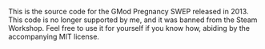This is the source code for the GMod Pregnancy SWEP released in 2013.  This code is
no longer supported by me, and it was banned from the Steam Workshop.  Feel free to
use it for yourself if you know how, abiding by the accompanying MIT license.
